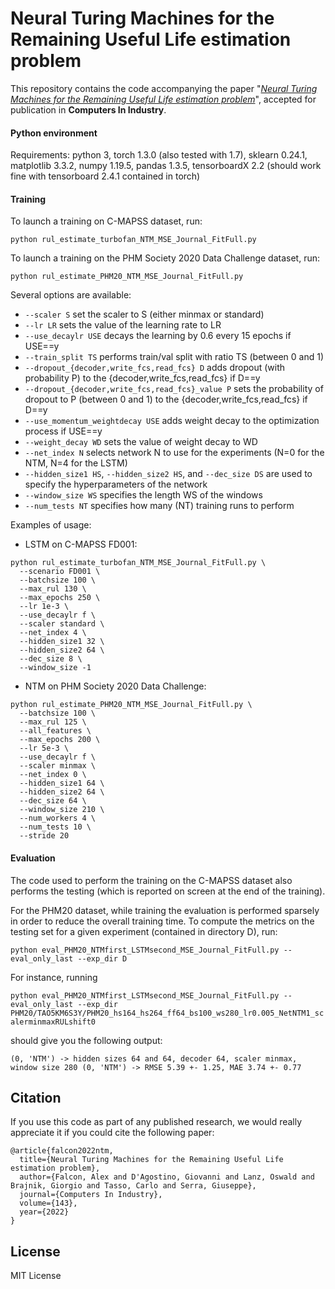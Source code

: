 # Neural Turing Machines for the Remaining Useful Life estimation problem

This repository contains the code accompanying the paper "*[Neural Turing Machines for the Remaining Useful Life estimation problem](https://www.sciencedirect.com/science/article/pii/S0166361522001592)*", accepted for publication in **Computers In Industry**.

#### Python environment
Requirements: python 3, torch 1.3.0 (also tested with 1.7), sklearn 0.24.1, matplotlib 3.3.2, numpy 1.19.5, pandas 1.3.5, tensorboardX 2.2 (should work fine with tensorboard 2.4.1 contained in torch)

#### Training
To launch a training on C-MAPSS dataset, run:

``python rul_estimate_turbofan_NTM_MSE_Journal_FitFull.py``

To launch a training on the PHM Society 2020 Data Challenge dataset, run:

``python rul_estimate_PHM20_NTM_MSE_Journal_FitFull.py``

Several options are available:

- ``--scaler S`` set the scaler to S (either minmax or standard)
- ``--lr LR`` sets the value of the learning rate to LR
- ``--use_decaylr USE`` decays the learning by 0.6 every 15 epochs if USE==y
- ``--train_split TS`` performs train/val split with ratio TS (between 0 and 1)
- ``--dropout_{decoder,write_fcs,read_fcs} D`` adds dropout (with probability P) to the {decoder,write_fcs,read_fcs} if D==y
- ``--dropout_{decoder,write_fcs,read_fcs}_value P`` sets the probability of dropout to P (between 0 and 1) to the {decoder,write_fcs,read_fcs} if D==y
- ``--use_momentum_weightdecay USE`` adds weight decay to the optimization process if USE==y
- ``--weight_decay WD`` sets the value of weight decay to WD
- ``--net_index N`` selects network N to use for the experiments (N=0 for the NTM, N=4 for the LSTM)
- ``--hidden_size1 HS``, ``--hidden_size2 HS``, and ``--dec_size DS`` are used to specify the hyperparameters of the network
- ``--window_size WS`` specifies the length WS of the windows
- ``--num_tests NT`` specifies how many (NT) training runs to perform

Examples of usage:
- LSTM on C-MAPSS FD001: 
```
python rul_estimate_turbofan_NTM_MSE_Journal_FitFull.py \
  --scenario FD001 \
  --batchsize 100 \
  --max_rul 130 \
  --max_epochs 250 \
  --lr 1e-3 \
  --use_decaylr f \
  --scaler standard \
  --net_index 4 \
  --hidden_size1 32 \
  --hidden_size2 64 \
  --dec_size 8 \
  --window_size -1
```

- NTM on PHM Society 2020 Data Challenge: 
```
python rul_estimate_PHM20_NTM_MSE_Journal_FitFull.py \
  --batchsize 100 \
  --max_rul 125 \
  --all_features \
  --max_epochs 200 \
  --lr 5e-3 \
  --use_decaylr f \
  --scaler minmax \
  --net_index 0 \
  --hidden_size1 64 \
  --hidden_size2 64 \
  --dec_size 64 \
  --window_size 210 \
  --num_workers 4 \
  --num_tests 10 \
  --stride 20
```

#### Evaluation
The code used to perform the training on the C-MAPSS dataset also performs the testing (which is reported on screen at the end of the training). 

For the PHM20 dataset, while training the evaluation is performed sparsely in order to reduce the overall training time. To compute the metrics on the testing set for a given experiment (contained in directory D), run:

``python eval_PHM20_NTMfirst_LSTMsecond_MSE_Journal_FitFull.py --eval_only_last --exp_dir D``

For instance, running

``python eval_PHM20_NTMfirst_LSTMsecond_MSE_Journal_FitFull.py --eval_only_last --exp_dir PHM20/TAO5KM6S3Y/PHM20_hs164_hs264_ff64_bs100_ws280_lr0.005_NetNTM1_scalerminmaxRULshift0``

should give you the following output:

``(0, 'NTM') -> hidden sizes 64 and 64, decoder 64, scaler minmax, window size 280
(0, 'NTM') -> RMSE 5.39 +- 1.25, MAE 3.74 +- 0.77``

## Citation
If you use this code as part of any published research, we would really appreciate it if you could cite the following paper:
```text
@article{falcon2022ntm,
  title={Neural Turing Machines for the Remaining Useful Life estimation problem},
  author={Falcon, Alex and D'Agostino, Giovanni and Lanz, Oswald and Brajnik, Giorgio and Tasso, Carlo and Serra, Giuseppe},
  journal={Computers In Industry},
  volume={143},
  year={2022}
}
```

## License

MIT License
